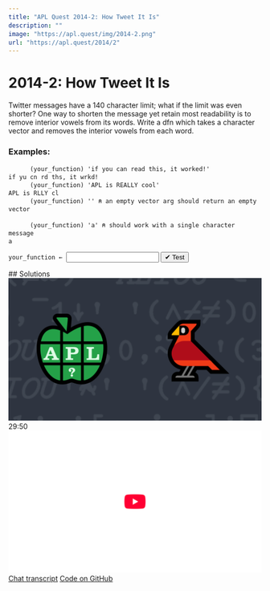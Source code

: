 ```yaml
---
title: "APL Quest 2014-2: How Tweet It Is"
description: ""
image: "https://apl.quest/img/2014-2.png"
url: "https://apl.quest/2014/2"
---
```


# <span class=s>2014-</span>2: How Tweet It Is

Twitter messages have a 140 character limit; what if the limit was even shorter? One way to shorten the
message yet retain most readability is to remove interior vowels from its words. Write a dfn which takes a
character vector and removes the interior vowels from each word.

### Examples:

```APL
      (your_function) 'if you can read this, it worked!'
if yu cn rd ths, it wrkd!
      (your_function) 'APL is REALLY cool'
APL is RLLY cl
      (your_function) '' ⍝ an empty vector arg should return an empty vector
 
      (your_function) 'a' ⍝ should work with a single character message
a
```
<div class="pdiv">
  <code onclick="p_Input.focus()">your_function ← </code><input id="p_Input" autocomplete="off" spellcheck="false" oninput="this.parentElement.querySelector`button`.disabled=false;localStorage.setItem(window.location.pathname,this.value)" onkeypress="subm(event)">
  <button onclick="alert$.next`Testing…`;submitSolution`p`" class="md-button md-button--primary">&#x2714; Test</button>
</div>
<blockquote id="p_Output"></blockquote>
## Solutions
<div onclick="play(this)" title="Video on YouTube" class="yt">
<img alt="Video Thumbnail" src="../../img/2014-2.png">
<time>29:50</time>
<img alt="YouTube" src="../../img/yt-big.png">
</div>
<a href="https://chat.stackexchange.com/transcript/52405?m=60949514#60949514" target="_blank" class="md-button md-button--primary">Chat transcript</a>
<a href="https://github.com/abrudz/apl_quest/blob/main/2014/2.apl" target="_blank" class="md-button md-button--primary right">Code on GitHub</a>

<script>
    testCases={"a":["'APL is REALLY cool'","'if you can read this, it worked!'","'Hello World'","'Dyalog APL'","'The quick brown fox jumps over the lazy dog,'"],"b":["''","' '","'a'","'aaaaaaaaaaaaaaa'","'AEIOU'","'aeiou'","⎕A","(⎕A)[?20⍴26]","(⎕A,'    ')[?(30+?20)⍴30]"],"f":"{⌽1↓⌽(⍵,' ')[⍸0=+/(⍳≢⍵,' ')∘.={((⍸⍵∊'AEIOU'){⍺[⍸(≢⍵)=+/2≤|⍺∘.-⍵]}⍸26=+/⍵∘.≠⎕A)[⍸2=+⌿1 (≢⍵)∘.≠{(⍸⍵∊'AEIOU'){⍺[⍸(≢⍵)=+/2≤|⍺∘.-⍵]}⍸26=+/⍵∘.≠⎕A}⍵]}(1⎕C⍵,' ')]}"}
    p_Input.value=localStorage.getItem(window.location.pathname)
    play=e=>e.outerHTML=`<iframe src="https://www.youtube.com/embed/3X3l76njwfs?list=PLYKQVqyrAEj9wDIUyLDGtDAFTKY38BUMN&autoplay=1" title="<span class=s>2014-</span>2: How Tweet It Is (APL Quest 2014-2)" frameborder="0" allow="accelerometer; autoplay; clipboard-write; encrypted-media; gyroscope; picture-in-picture; web-share" referrerpolicy="strict-origin-when-cross-origin" allowfullscreen></iframe>`
</script>
